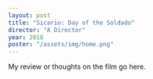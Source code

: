 ```yaml
---
layout: post
title: "Sicario: Day of the Soldado"
director: "A Director"
year: 2018
poster: "/assets/img/home.png"
---
```


My review or thoughts on the film go here.
